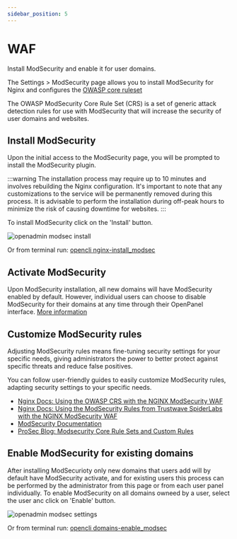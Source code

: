 ```yaml
---
sidebar_position: 5
---
```


# WAF

Install ModSecurity and enable it for user domains.

The Settings > ModSecurity page allows you to install ModSecurity for Nginx and configures the [OWASP core ruleset](https://owasp.org/www-project-modsecurity-core-rule-set/)

The OWASP ModSecurity Core Rule Set (CRS) is a set of generic attack detection rules for use with ModSecurity that will increase the security of user domains and websites.

## Install ModSecurity

Upon the initial access to the ModSecurity page, you will be prompted to install the ModSecurity plugin.

:::warning
The installation process may require up to 10 minutes and involves rebuilding the Nginx configuration. It's important to note that any customizations to the service will be permanently removed during this process. It is advisable to perform the installation during off-peak hours to minimize the risk of causing downtime for websites.
:::

To install ModSecurity click on the 'Install' button.

![openadmin modsec install](/img/admin/adminpanel_modsec_install.png)

Or from terminal run: [opencli nginx-install_modsec](/docs/admin/scripts/webserver#install-modsecurity)

## Activate ModSecurity

Upon ModSecurity installation, all new domains will have ModSecurity enabled by default. However, individual users can choose to disable ModSecurity for their domains at any time through their OpenPanel interface. [More information](/docs/panel/advanced/server_settings#modsecurity-settings)


## Customize ModSecurity rules

Adjusting ModSecurity rules means fine-tuning security settings for your specific needs, giving administrators the power to better protect against specific threats and reduce false positives.

You can follow user-friendly guides to easily customize ModSecurity rules, adapting security settings to your specific needs.

- [Nginx Docs: Using the OWASP CRS with the NGINX ModSecurity WAF](https://docs.nginx.com/nginx-waf/admin-guide/nginx-plus-modsecurity-waf-owasp-crs/)
- [Nginx Docs: Using the ModSecurity Rules from Trustwave SpiderLabs with the NGINX ModSecurity WAF](https://docs.nginx.com/nginx-waf/admin-guide/nginx-plus-modsecurity-waf-trustwave-spiderlabs-rules/)
- [ModSecurity Documentation](https://github.com/SpiderLabs/ModSecurity/wiki)
- [ProSec Blog: Modsecurity Core Rule Sets and Custom Rules](https://www.prosec-networks.com/en/blog/modsecurity-core-rule-sets-und-eigene-regeln/)

## Enable ModSecurity for existing domains

After installing ModSecurioty only new domains that users add will by default have ModSecurity activate, and for existing users this process can be performed by the administrator from this page or from each user panel individually. To enable ModSecurity on all domains owneed by a user, select the user anc click on 'Enable' button.

![openadmin modsec settings](/img/admin/adminpanel_modsec_use.png)

Or from terminal run: [opencli domains-enable_modsec](/docs/admin/scripts/domains#enable-modsecurity)


